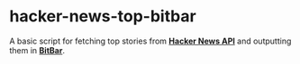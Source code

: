 # hacker-news-top-bitbar
A basic script for fetching top stories from [**Hacker News API**][1] and outputting them in [**BitBar**][2].  

[1]: https://github.com/HackerNews/API
[2]: https://getbitbar.com/
